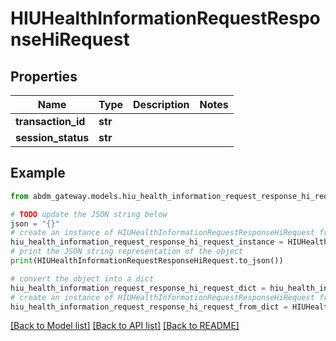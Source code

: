 # HIUHealthInformationRequestResponseHiRequest


## Properties

Name | Type | Description | Notes
------------ | ------------- | ------------- | -------------
**transaction_id** | **str** |  | 
**session_status** | **str** |  | 

## Example

```python
from abdm_gateway.models.hiu_health_information_request_response_hi_request import HIUHealthInformationRequestResponseHiRequest

# TODO update the JSON string below
json = "{}"
# create an instance of HIUHealthInformationRequestResponseHiRequest from a JSON string
hiu_health_information_request_response_hi_request_instance = HIUHealthInformationRequestResponseHiRequest.from_json(json)
# print the JSON string representation of the object
print(HIUHealthInformationRequestResponseHiRequest.to_json())

# convert the object into a dict
hiu_health_information_request_response_hi_request_dict = hiu_health_information_request_response_hi_request_instance.to_dict()
# create an instance of HIUHealthInformationRequestResponseHiRequest from a dict
hiu_health_information_request_response_hi_request_from_dict = HIUHealthInformationRequestResponseHiRequest.from_dict(hiu_health_information_request_response_hi_request_dict)
```
[[Back to Model list]](../README.md#documentation-for-models) [[Back to API list]](../README.md#documentation-for-api-endpoints) [[Back to README]](../README.md)


